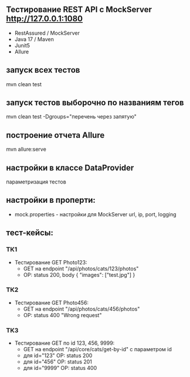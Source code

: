 ## Тестирование REST API с MockServer http://127.0.0.1:1080
* RestAssured / MockServer
* Java 17 / Maven
* Junit5
* Allure

## запуск всех тестов
mvn clean test

## запуск тестов выборочно по названиям тегов
mvn clean test -Dgroups="перечень через запятую"

## построение отчета Allure
mvn allure:serve

## настройки в классе DataProvider
параметризация тестов

## настройки в проперти:
* mock.properties - настройки для MockServer url, ip, port, logging

## тест-кейсы:
### ТК1
* Тестирование GET Photo123:
  * GET на endpoint "/api/photos/cats/123/photos"
  * ОР: status 200, body { "images": ["test.jpg"] }
### ТК2
* Тестирование GET Photo456:
  * GET на endpoint "/api/photos/cats/456/photos"
  * ОР: status 400 "Wrong request"
### ТК3
* Тестирование GET по id 123, 456, 9999:
    * GET на endpoint "/api/core/cats/get-by-id" с параметром id
    * для id="123" ОР: status 200
    * для id="456" ОР: status 201
    * для id="9999" ОР: status 400